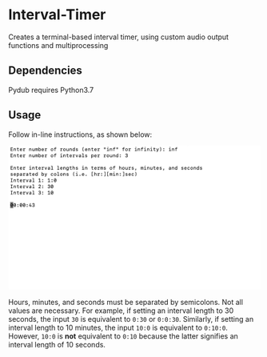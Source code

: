 # Interval-Timer
Creates a terminal-based interval timer, using custom audio output functions and multiprocessing

## Dependencies
Pydub requires Python3.7

## Usage
Follow in-line instructions, as shown below:

![Inline Usage Example](https://github.com/haydenedelson/Interval-Timer/blob/main/Content/Timer%20Usage.png)

Hours, minutes, and seconds must be separated by semicolons. Not all values are necessary. For example, if setting an interval length to 30 seconds, the input `30` is equivalent to `0:30` or `0:0:30`. Similarly, if setting an interval length to 10 minutes, the input `10:0` is equivalent to `0:10:0`. However, `10:0` is **not** equivalent to `0:10` because the latter signifies an interval length of 10 seconds.
